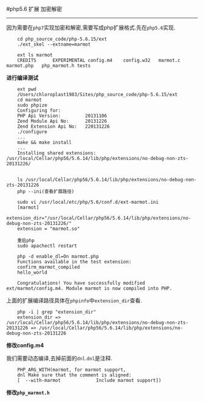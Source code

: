 #php5.6 扩展 加密解密

---

因为需要在`php7`实现加密和解密,需要写成php扩展格式.先在`php5.6`实现.

		cd php_source_code/php-5.6.15/ext
		./ext_skel --extname=marmot
		
		ext ls marmot
		CREDITS      EXPERIMENTAL config.m4    config.w32   marmot.c     marmot.php   php_marmot.h tests


**进行编译测试**

		ext pwd
		/Users/chloroplast1983/Sites/php_source_code/php-5.6.15/ext
		cd marmot
		sudo phpize
		Configuring for:
		PHP Api Version:         20131106
		Zend Module Api No:      20131226
		Zend Extension Api No:   220131226
		./configure
		...
		make && make install
		...
		Installing shared extensions:     /usr/local/Cellar/php56/5.6.14/lib/php/extensions/no-debug-non-zts-20131226/
		
		
		ls /usr/local/Cellar/php56/5.6.14/lib/php/extensions/no-debug-non-zts-20131226
		php --ini(查看扩展路径)
		
		sudo vi /usr/local/etc/php/5.6/conf.d/ext-marmot.ini
		[marmot]
		extension_dir="/usr/local/Cellar/php56/5.6.14/lib/php/extensions/no-debug-non-zts-20131226/"
		extension = "marmot.so"
		
		重启php
		sudo apachectl restart
		
		php -d enable_dl=On marmot.php
		Functions available in the test extension:
		confirm_marmot_compiled
		hello_world
		
		Congratulations! You have successfully modified ext/marmot/config.m4. Module marmot is now compiled into PHP.
		
		
上面的扩展编译路径具体在`phpinfo`中`extension_dir`查看.

		php -i | grep "extension_dir"
		extension_dir => /usr/local/Cellar/php56/5.6.14/lib/php/extensions/no-debug-non-zts-20131226 => /usr/local/Cellar/php56/5.6.14/lib/php/extensions/no-debug-non-zts-20131226

**修改config.m4**

我们需要动态编译,去掉前面的`dnl`.`dnl`是注释.

		PHP_ARG_WITH(marmot, for marmot support,
		dnl Make sure that the comment is aligned:
		[  --with-marmot             Include marmot support])
		
**修改`php_marmot.h`**


